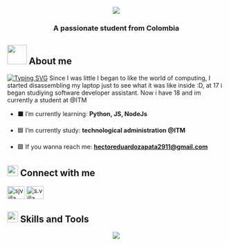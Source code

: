 <p align="center">
  <a href="https://github.com/DenverCoder1/readme-typing-svg"><img src="https://readme-typing-svg.herokuapp.com?color=a295b6&size=25&center=true&vCenter=true&width=600&height=100&lines=Hi%2C%20I'm%20@HeZc2911%20👹🐉;"></a>
</p>
<h3 align="center">A passionate student from Colombia</h3>



## <img src="https://media.giphy.com/media/v1.Y2lkPTc5MGI3NjExc3RkdHhuM2k5c2JjMmJrdGI0ZDBwbTdvbmh2d2ppaTEwa3U2enMzZSZlcD12MV9pbnRlcm5hbF9naWZfYnlfaWQmY3Q9cw/6n6N2o22gKVeDQDGy8/giphy.gif" height="45" width ="45"><b> About me </b>

[![Typing SVG](https://readme-typing-svg.herokuapp.com?font=Nabla&duration=1000&pause=1000&vCenter=true&width=458&height=30&lines=%22With+your+brilliant+wit+you+will+always+be+alone%22)](https://git.io/typing-svg) Since I was little I began to like the world of computing, I started disassembling my laptop just to see what it was like inside :D, at 17 i began studiying software developer assistant. Now i have 18 and im currently a student at @ITM

-  ⬛ I’m currently learning: **Python, JS, NodeJs**

-  🟦 I’m currently study: **technological administration @ITM**

-  🟪 If you wanna reach me: **hectoreduardozapata2911@gmail.com**

## <img src="https://media.giphy.com/media/v1.Y2lkPTc5MGI3NjExanRhcW42MmozMGpnYTlka2JsemVodm8zeG9zaGEwNmowbTZuYnRrbyZlcD12MV9pbnRlcm5hbF9naWZfYnlfaWQmY3Q9dHM/H4yjK0frh27wpSdyHf/giphy.gif" width ="25"><b> Connect with me </b>
<p align="left">
<a href=[https://www.linkedin.com/in/héctor-zapata-485039331/" target="blank"><img align="center" src="https://raw.githubusercontent.com/rahuldkjain/github-profile-readme-generator/master/src/images/icons/Social/linked-in-alt.svg"alt="sjvilla" height="30" width="40" /></a>
<a href="https://instagram.com/hezc_2911" target="blank"><img align="center" src="https://raw.githubusercontent.com/rahuldkjain/github-profile-readme-generator/master/src/images/icons/Social/instagram.svg" alt="s.villa_" height="30" width="40" /></a>



## <img src="https://media2.giphy.com/media/QssGEmpkyEOhBCb7e1/giphy.gif?cid=ecf05e47a0n3gi1bfqntqmob8g9aid1oyj2wr3ds3mg700bl&rid=giphy.gif" width ="25"><b> Skills and Tools </b>

<p align="center">
  <a href="https://skillicons.dev">
    <img src="https://skillicons.dev/icons?i=py,cs,mysql,js,html,css,bootstrap,git,github,visualstudio,vscode,bash,linux&perline=12" />
  </a>
</p>

